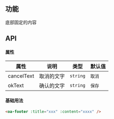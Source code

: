 ## 功能
底部固定的内容

## API

#### 属性

属性 | 说明 | 类型 | 默认值
---|---|---|---
cancelText | 取消的文字 | `string` | `取消`
okText | 确认的文字 | `string` | `保存`

#### 基础用法

```html
<oa-footer :title="xxx" :content="xxxx" />
			
```

